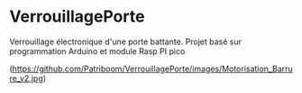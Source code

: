 # VerrouillagePorte
Verrouillage électronique d'une porte battante.  Projet basé sur programmation Arduino et module Rasp PI pico

(https://github.com/Patriboom/VerrouillagePorte/images/Motorisation_Barrure_v2.jpg)
